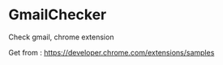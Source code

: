 GmailChecker
============

Check gmail, chrome extension

Get from : https://developer.chrome.com/extensions/samples
